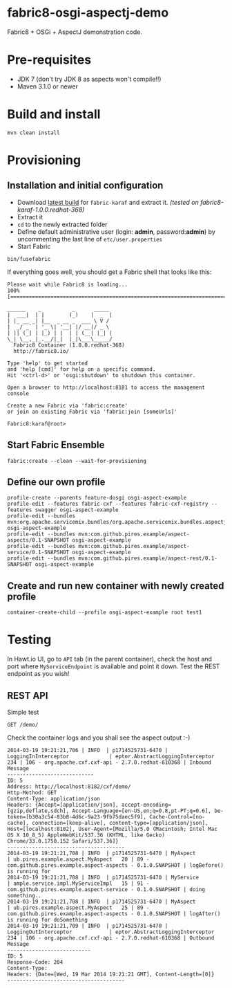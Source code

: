 fabric8-osgi-aspectj-demo
======================

Fabric8 + OSGi + AspectJ demonstration code.

# Pre-requisites

* JDK 7 (don't try JDK 8 as aspects won't compile!!)
* Maven 3.1.0 or newer

# Build and install

```
mvn clean install
```

# Provisioning

## Installation and initial configuration

* Download [latest build](https://repository.jboss.org/nexus/content/repositories/ea/io/fabric8/fabric8-karaf/) for ```fabric-karaf``` and extract it.
*(tested on fabric8-karaf-1.0.0.redhat-368)*
* Extract it
* ```cd``` to the newly extracted folder
* Define default administrative user (login: **admin**, password:**admin**) by uncommenting the last line of ```etc/user.properties```
* Start Fabric
```no-highlight
bin/fusefabric
```

If everything goes well, you should get a Fabric shell that looks like this:

```
Please wait while Fabric8 is loading...
100% [========================================================================]

______    _          _      _____
|  ___|  | |        (_)    |  _  |
| |_ __ _| |__  _ __ _  ___ \ V /
|  _/ _` | '_ \| '__| |/ __|/ _ \
| || (_| | |_) | |  | | (__| |_| |
\_| \__,_|_.__/|_|  |_|\___\_____/
  Fabric8 Container (1.0.0.redhat-368)
  http://fabric8.io/

Type 'help' to get started
and 'help [cmd]' for help on a specific command.
Hit '<ctrl-d>' or 'osgi:shutdown' to shutdown this container.

Open a browser to http://localhost:8181 to access the management console

Create a new Fabric via 'fabric:create'
or join an existing Fabric via 'fabric:join [someUrls]'

Fabric8:karaf@root>
```

## Start Fabric Ensemble
```
fabric:create --clean --wait-for-provisioning
```

## Define our own profile
```
profile-create --parents feature-dosgi osgi-aspect-example
profile-edit --features fabric-cxf --features fabric-cxf-registry --features swagger osgi-aspect-example
profile-edit --bundles mvn:org.apache.servicemix.bundles/org.apache.servicemix.bundles.aspectj/1.7.4_1 osgi-aspect-example
profile-edit --bundles mvn:com.github.pires.example/aspect-aspects/0.1-SNAPSHOT osgi-aspect-example
profile-edit --bundles mvn:com.github.pires.example/aspect-service/0.1-SNAPSHOT osgi-aspect-example
profile-edit --bundles mvn:com.github.pires.example/aspect-rest/0.1-SNAPSHOT osgi-aspect-example
```

## Create and run new container with newly created profile

```
container-create-child --profile osgi-aspect-example root test1
```

# Testing

In Hawt.io UI, go to ```API``` tab (in the parent container), check the host and port where ```MyServiceEndpoint``` is available and point it down. Test the REST endpoint as you wish!

## REST API

Simple test
```
GET /demo/
```

Check the container logs and you shall see the aspect output :-)

```
2014-03-19 19:21:21,706 | INFO  | p1714525731-6470 | LoggingInInterceptor             | eptor.AbstractLoggingInterceptor  234 | 106 - org.apache.cxf.cxf-api - 2.7.0.redhat-610368 | Inbound Message
----------------------------
ID: 5
Address: http://localhost:8182/cxf/demo/
Http-Method: GET
Content-Type: application/json
Headers: {Accept=[application/json], accept-encoding=[gzip,deflate,sdch], Accept-Language=[en-US,en;q=0.8,pt-PT;q=0.6], be-token=[b30a3c54-83b8-4d6c-9a23-9fb75daec5f9], Cache-Control=[no-cache], connection=[keep-alive], content-type=[application/json], Host=[localhost:8182], User-Agent=[Mozilla/5.0 (Macintosh; Intel Mac OS X 10_8_5) AppleWebKit/537.36 (KHTML, like Gecko) Chrome/33.0.1750.152 Safari/537.36]}
--------------------------------------
2014-03-19 19:21:21,708 | INFO  | p1714525731-6470 | MyAspect                         | ub.pires.example.aspect.MyAspect   20 | 89 - com.github.pires.example.aspect-aspects - 0.1.0.SNAPSHOT | logBefore() is running for
2014-03-19 19:21:21,708 | INFO  | p1714525731-6470 | MyService                        | ample.service.impl.MyServiceImpl   15 | 91 - com.github.pires.example.aspect-service - 0.1.0.SNAPSHOT | doing something..
2014-03-19 19:21:21,708 | INFO  | p1714525731-6470 | MyAspect                         | ub.pires.example.aspect.MyAspect   25 | 89 - com.github.pires.example.aspect-aspects - 0.1.0.SNAPSHOT | logAfter() is running for doSomething
2014-03-19 19:21:21,709 | INFO  | p1714525731-6470 | LoggingOutInterceptor            | eptor.AbstractLoggingInterceptor  234 | 106 - org.apache.cxf.cxf-api - 2.7.0.redhat-610368 | Outbound Message
---------------------------
ID: 5
Response-Code: 204
Content-Type:
Headers: {Date=[Wed, 19 Mar 2014 19:21:21 GMT], Content-Length=[0]}
--------------------------------------
```
